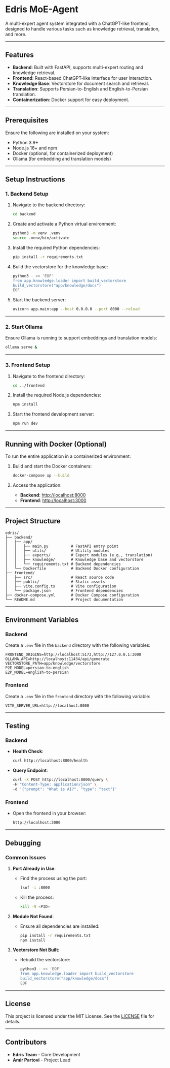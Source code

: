 # Edris MoE-Agent

A multi-expert agent system integrated with a ChatGPT-like frontend, designed to handle various tasks such as knowledge retrieval, translation, and more.

---

## Features

- **Backend**: Built with FastAPI, supports multi-expert routing and knowledge retrieval.
- **Frontend**: React-based ChatGPT-like interface for user interaction.
- **Knowledge Base**: Vectorstore for document search and retrieval.
- **Translation**: Supports Persian-to-English and English-to-Persian translation.
- **Containerization**: Docker support for easy deployment.

---

## Prerequisites

Ensure the following are installed on your system:

- Python 3.9+
- Node.js 16+ and npm
- Docker (optional, for containerized deployment)
- Ollama (for embedding and translation models)

---

## Setup Instructions

### 1. Backend Setup

1. Navigate to the backend directory:

   ```bash
   cd backend
   ```

2. Create and activate a Python virtual environment:

   ```bash
   python3 -m venv .venv
   source .venv/bin/activate
   ```

3. Install the required Python dependencies:

   ```bash
   pip install -r requirements.txt
   ```

4. Build the vectorstore for the knowledge base:

   ```bash
   python3 - << 'EOF'
   from app.knowledge.loader import build_vectorstore
   build_vectorstore("app/knowledge/docs")
   EOF
   ```

5. Start the backend server:
   ```bash
   uvicorn app.main:app --host 0.0.0.0 --port 8000 --reload
   ```

---

### 2. Start Ollama

Ensure Ollama is running to support embeddings and translation models:

```bash
ollama serve &
```

---

### 3. Frontend Setup

1. Navigate to the frontend directory:

   ```bash
   cd ../frontend
   ```

2. Install the required Node.js dependencies:

   ```bash
   npm install
   ```

3. Start the frontend development server:
   ```bash
   npm run dev
   ```

---

## Running with Docker (Optional)

To run the entire application in a containerized environment:

1. Build and start the Docker containers:

   ```bash
   docker-compose up --build
   ```

2. Access the application:
   - **Backend**: [http://localhost:8000](http://localhost:8000)
   - **Frontend**: [http://localhost:3000](http://localhost:3000)

---

## Project Structure

```
edris/
├── backend/
│   ├── app/
│   │   ├── main.py          # FastAPI entry point
│   │   ├── utils/           # Utility modules
│   │   ├── experts/         # Expert modules (e.g., translation)
│   │   ├── knowledge/       # Knowledge base and vectorstore
│   │   └── requirements.txt # Backend dependencies
│   └── Dockerfile           # Backend Docker configuration
├── frontend/
│   ├── src/                 # React source code
│   ├── public/              # Static assets
│   ├── vite.config.ts       # Vite configuration
│   └── package.json         # Frontend dependencies
├── docker-compose.yml       # Docker Compose configuration
└── README.md                # Project documentation
```

---

## Environment Variables

### Backend

Create a `.env` file in the `backend` directory with the following variables:

```env
FRONTEND_ORIGINS=http://localhost:5173,http://127.0.0.1:3000
OLLAMA_API=http://localhost:11434/api/generate
VECTORSTORE_PATH=app/knowledge/vectorstore
P2E_MODEL=persian-to-english
E2P_MODEL=english-to-persian
```

### Frontend

Create a `.env` file in the `frontend` directory with the following variable:

```env
VITE_SERVER_URL=http://localhost:8000
```

---

## Testing

### Backend

- **Health Check**:

  ```bash
  curl http://localhost:8000/health
  ```

- **Query Endpoint**:
  ```bash
  curl -X POST http://localhost:8000/query \
  -H "Content-Type: application/json" \
  -d '{"prompt": "What is AI?", "type": "text"}'
  ```

### Frontend

- Open the frontend in your browser:
  ```
  http://localhost:3000
  ```

---

## Debugging

### Common Issues

1. **Port Already in Use**:

   - Find the process using the port:
     ```bash
     lsof -i :8000
     ```
   - Kill the process:
     ```bash
     kill -9 <PID>
     ```

2. **Module Not Found**:

   - Ensure all dependencies are installed:
     ```bash
     pip install -r requirements.txt
     npm install
     ```

3. **Vectorstore Not Built**:
   - Rebuild the vectorstore:
     ```bash
     python3 - << 'EOF'
     from app.knowledge.loader import build_vectorstore
     build_vectorstore("app/knowledge/docs")
     EOF
     ```

---

## License

This project is licensed under the MIT License. See the [LICENSE](LICENSE) file for details.

---

## Contributors

- **Edris Team** - Core Development
- **Amir Partovi** - Project Lead
